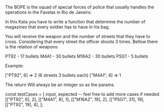 The BOPE is the squad of special forces of police that usually handles the operations in the Favelas in Rio de Janeiro.

In this Kata you have to write a function that determine the number of magazines that every soldier has to have in his bag.

You will receive the weapon and the number of streets that they have to cross. Considering that every street the officer shoots 3 times. Bellow there is the relation of weapons:

PT92 - 17 bullets
M4A1 - 30 bullets
M16A2 - 30 bullets
PSG1 - 5 bullets

Example:

["PT92", 6] => 2 (6 streets 3 bullets each)
["M4A1", 6] => 1

The return Will always be an integer so as the params.

const testCases = [
input, expected -- feel free to add more cases if needed
[["PT92", 6], 2],
[["M4A1", 8], 1],
[["M16A2", 19], 2],
[["PSG1", 31], 19],
[["PT92", 19], 4],
];
